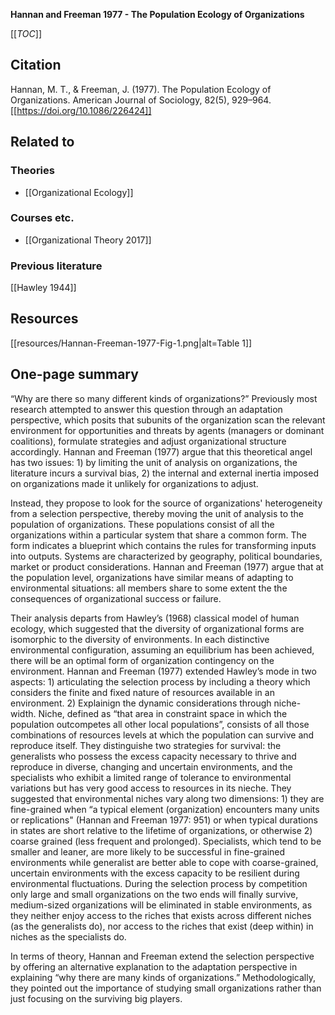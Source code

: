 **Hannan and Freeman 1977 - The Population Ecology of Organizations**

[[_TOC_]]

## Citation
Hannan, M. T., & Freeman, J. (1977). The Population Ecology of Organizations. American Journal of Sociology, 82(5), 929–964. [[https://doi.org/10.1086/226424]]

## Related to

### Theories
* [[Organizational Ecology]]

### Courses etc.
* [[Organizational Theory 2017]]

### Previous literature
[[Hawley 1944]]

## Resources
[[resources/Hannan-Freeman-1977-Fig-1.png|alt=Table 1]]

## One-page summary
“Why are there so many different kinds of organizations?” Previously most research attempted to answer this question through an adaptation perspective, which posits that subunits of the organization scan the relevant environment for opportunities and threats by agents (managers or dominant coalitions), formulate strategies and adjust organizational structure accordingly. Hannan and Freeman (1977) argue that this theoretical angel has two issues: 1) by limiting the unit of analysis on organizations, the literature incurs a survival bias, 2) the internal and external inertia imposed on organizations made it unlikely for organizations to adjust. 

Instead, they propose to look for the source of organizations' heterogeneity from a selection perspective, thereby moving the unit of analysis to the population of organizations. These populations consist of all the organizations within a particular system that share a common form. The form indicates a blueprint which contains the rules for transforming inputs into outputs. Systems are characterized by geography, political boundaries, market or product considerations. Hannan and Freeman (1977) argue that at the population level, organizations have similar means of adapting to environmental situations: all members share to some extent the the consequences of organizational success or failure. 

Their analysis departs from Hawley’s (1968) classical model of human ecology, which suggested that the diversity of organizational forms are isomorphic to the diversity of environments. In each distinctive environmental configuration, assuming an equilibrium has been achieved, there will be an optimal form of organization contingency on the environment. Hannan and Freeman (1977) extended Hawley’s mode in two aspects: 1) articulating the selection process by including a  theory which considers the finite and fixed nature of resources available in an environment. 2) Explainign the dynamic considerations through niche-width. Niche, defined as “that area in constraint space in which the population outcompetes all other local populations”, consists of all those combinations of resources levels at which the population can survive and reproduce itself. They distinguishe two strategies for survival: the generalists who possess the excess capacity necessary to thrive and reproduce in diverse, changing and uncertain environments, and the specialists who exhibit a limited range of tolerance to environmental variations but has very good access to resources in its nieche. They suggested that environmental niches vary along two dimensions: 1) they are fine-grained when “a typical element (organization) encounters many units or replications" (Hannan and Freeman 1977: 951) or when typical durations in states are short relative to the lifetime of organizations, or otherwise 2) coarse grained (less frequent and prolonged). Specialists, which tend to be smaller and leaner, are more likely to be successful in fine-grained environments while generalist are better able to cope with coarse-grained, uncertain environments with the excess capacity to be resilient during environmental fluctuations. During the selection process by competition only large and small organizations on the two ends will finally survive, medium-sized organizations will be eliminated in stable environments, as they neither enjoy access to the riches that exists across different niches (as the generalists do), nor access to the riches that exist (deep within) in niches as the specialists do.

In terms of theory, Hannan and Freeman extend the selection perspective by offering an alternative explanation to the adaptation perspective in explaining “why there are many kinds of organizations.” Methodologically, they pointed out the importance of studying small organizations rather than just focusing on the surviving big players. 